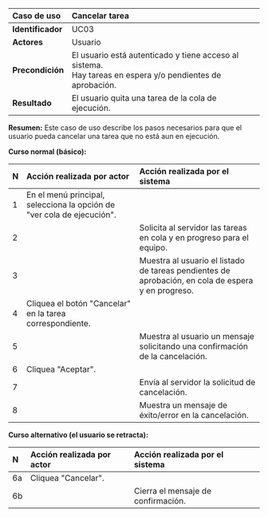 | **Caso de uso**      | **Cancelar tarea** |
| :---        | :---        |
| **Identificador**      | UC03 |
| **Actores**      | Usuario |
| **Precondición**   | El usuario está autenticado y tiene acceso al sistema.<br />Hay tareas en espera y/o pendientes de aprobación. |
| **Resultado**   | El usuario quita una tarea de la cola de ejecución. |

**Resumen:**
Este caso de uso describe los pasos necesarios para que el usuario pueda cancelar una tarea que no está aun en ejecución.

**Curso normal (básico):**

| **N**      | **Acción realizada por actor** | **Acción realizada por el sistema** |
| :---        | :---        | :---        |
| 1      | En el menú principal, selecciona la opción de "ver cola de ejecución". |  |
| 2      |  | Solicita al servidor las tareas en cola y en progreso para el equipo. |
| 3      |  | Muestra al usuario el listado de tareas pendientes de aprobación, en cola de espera y en progreso. |
| 4      | Cliquea el botón "Cancelar" en la tarea correspondiente. |  |
| 5      |  | Muestra al usuario un mensaje solicitando una confirmación de la cancelación. |
| 6      | Cliquea "Aceptar". |  |
| 7      |  | Envía al servidor la solicitud de cancelación. |
| 8      |  | Muestra un mensaje de éxito/error en la cancelación. |

**Curso alternativo (el usuario se retracta):**

| **N**      | **Acción realizada por actor** | **Acción realizada por el sistema** |
| :---        | :---        | :---        |
| 6a      | Cliquea "Cancelar". |  |
| 6b      |  | Cierra el mensaje de confirmación. |
